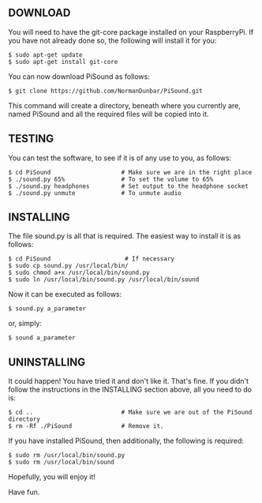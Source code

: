 DOWNLOAD
--------

You will need to have the git-core package installed on your RaspberryPi. If you have not
already done so, the following will install it for you:

    $ sudo apt-get update
    $ sudo apt-get install git-core

You can now download PiSound as follows:

    $ git clone https://github.com/NormanDunbar/PiSound.git

This command will create a directory, beneath where you currently are, named PiSound and all
the required files will be copied into it.


TESTING
-------

You can test the software, to see if it is of any use to you, as follows:

    $ cd PiSound                    # Make sure we are in the right place
    $ ./sound.py 65%                # To set the volume to 65%
    $ ./sound.py headphones         # Set output to the headphone socket
    $ ./sound.py unmute             # To unmute audio
    

INSTALLING
----------

The file sound.py is all that is required. The easiest way to install it is as follows:

    $ cd PiSound                     # If necessary
    $ sudo cp sound.py /usr/local/bin/
    $ sudo chmod a+x /usr/local/bin/sound.py
    $ sudo ln /usr/local/bin/sound.py /usr/local/bin/sound

Now it can be executed as follows:

    $ sound.py a_parameter

or, simply:

    $ sound a_parameter

    
UNINSTALLING
------------

It could happen! You have tried it and don't like it. That's fine. If you didn't follow
the instructions in the INSTALLING section above, all you need to do is:

    $ cd ..                         # Make sure we are out of the PiSound directory
    $ rm -Rf ./PiSound              # Remove it.
    
If you have installed PiSound, then additionally, the following is required:

    $ sudo rm /usr/local/bin/sound.py
    $ sudo rm /usr/local/bin/sound
    
Hopefully, you will enjoy it!

Have fun.
